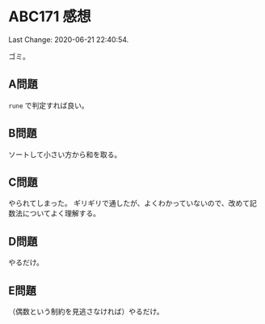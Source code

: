 # ABC171 感想

Last Change: 2020-06-21 22:40:54.

ゴミ。

## A問題

`rune` で判定すれば良い。

## B問題

ソートして小さい方から和を取る。

## C問題

やられてしまった。
ギリギリで通したが、よくわかっていないので、改めて記数法についてよく理解する。

## D問題

やるだけ。

## E問題

（偶数という制約を見逃さなければ）やるだけ。

